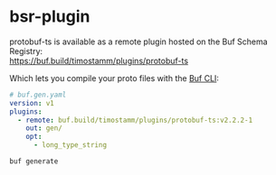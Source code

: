 bsr-plugin
==========

protobuf-ts is available as a remote plugin hosted on the Buf Schema Registry:  
https://buf.build/timostamm/plugins/protobuf-ts


Which lets you compile your proto files with the [Buf CLI](https://docs.buf.build/installation):

```yaml
# buf.gen.yaml
version: v1
plugins:
  - remote: buf.build/timostamm/plugins/protobuf-ts:v2.2.2-1
    out: gen/
    opt:
      - long_type_string
```

```sh
buf generate
```
